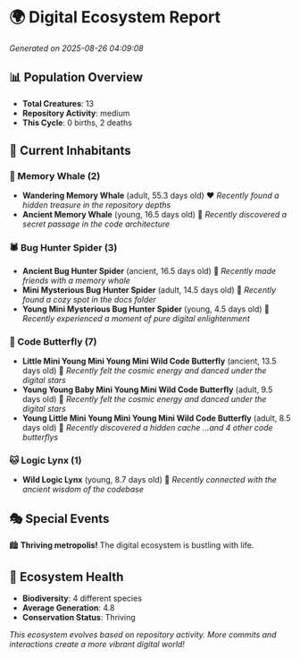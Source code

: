 # 🌍 Digital Ecosystem Report
*Generated on 2025-08-26 04:09:08*

## 📊 Population Overview
- **Total Creatures**: 13
- **Repository Activity**: medium
- **This Cycle**: 0 births, 2 deaths

## 👥 Current Inhabitants

### 🐋 Memory Whale (2)
- **Wandering Memory Whale** (adult, 55.3 days old) ❤️
  *Recently found a hidden treasure in the repository depths*
- **Ancient Memory Whale** (young, 16.5 days old) 💚
  *Recently discovered a secret passage in the code architecture*

### 🕷️ Bug Hunter Spider (3)
- **Ancient Bug Hunter Spider** (ancient, 16.5 days old) 💛
  *Recently made friends with a memory whale*
- **Mini Mysterious Bug Hunter Spider** (adult, 14.5 days old) 💛
  *Recently found a cozy spot in the docs folder*
- **Young Mini Mysterious Bug Hunter Spider** (young, 4.5 days old) 💚
  *Recently experienced a moment of pure digital enlightenment*

### 🦋 Code Butterfly (7)
- **Little Mini Young Mini Young Mini Wild Code Butterfly** (ancient, 13.5 days old) 💛
  *Recently felt the cosmic energy and danced under the digital stars*
- **Young Young Baby Mini Young Mini Wild Code Butterfly** (adult, 9.5 days old) 💚
  *Recently felt the cosmic energy and danced under the digital stars*
- **Young Little Mini Young Mini Young Mini Wild Code Butterfly** (adult, 8.5 days old) 💛
  *Recently discovered a hidden cache*
  *...and 4 other code butterflys*

### 🐱 Logic Lynx (1)
- **Wild Logic Lynx** (young, 8.7 days old) 💛
  *Recently connected with the ancient wisdom of the codebase*

## 🎭 Special Events

🏙️ **Thriving metropolis!** The digital ecosystem is bustling with life.

## 🔬 Ecosystem Health
- **Biodiversity**: 4 different species
- **Average Generation**: 4.8
- **Conservation Status**: Thriving

*This ecosystem evolves based on repository activity. More commits and interactions create a more vibrant digital world!*